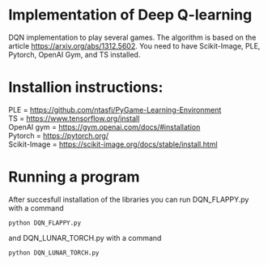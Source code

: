 # Implementation of Deep Q-learning
DQN implementation to play several games. The algorithm is based on the article https://arxiv.org/abs/1312.5602. You need to have Scikit-Image, PLE, Pytorch, OpenAI Gym, and TS installed.

# Installion instructions:  
PLE = https://github.com/ntasfi/PyGame-Learning-Environment  
TS = https://www.tensorflow.org/install  
OpenAI gym = https://gym.openai.com/docs/#installation  
Pytorch = https://pytorch.org/  
Scikit-Image = https://scikit-image.org/docs/stable/install.html  
# Running a program
After succesfull installation of the libraries you can run DQN_FLAPPY.py with a command   
```
python DQN_FLAPPY.py
```
and DQN_LUNAR_TORCH.py with a command
```
python DQN_LUNAR_TORCH.py
```
